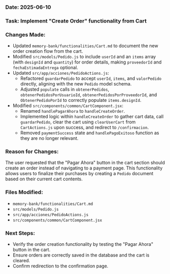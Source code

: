 ### Date: 2025-06-10

### Task: Implement "Create Order" functionality from Cart

### Changes Made:
- Updated `memory-bank/functionalities/Cart.md` to document the new order creation flow from the cart.
- Modified `src/models/Pedido.js` to include `userId` and an `items` array (with `designId` and `quantity`) for order details, making `proveedorId` and `fechaEstimadaEntrega` optional.
- Updated `src/app/acciones/PedidoActions.js`:
    - Refactored `guardarPedido` to accept `userId`, `items`, and `valorPedido` directly, aligning with the new `Pedido` model schema.
    - Adjusted `populate` calls in `obtenerPedidos`, `obtenerPedidosPorUsuarioId`, `obtenerPedidosPorProveedorId`, and `ObtenerPedidoPorId` to correctly populate `items.designId`.
- Modified `src/components/common/CartComponent.jsx`:
    - Renamed `handlePagarAhora` to `handleCreateOrder`.
    - Implemented logic within `handleCreateOrder` to gather cart data, call `guardarPedido`, clear the cart using `clearUserCart` from `CartActions.js` upon success, and redirect to `/confirmacion`.
    - Removed `paymentSuccess` state and `handlePagoExitoso` function as they are no longer relevant.

### Reason for Changes:
The user requested that the "Pagar Ahora" button in the cart section should create an order instead of navigating to a payment page. This functionality allows users to finalize their purchases by creating a `Pedido` document based on their current cart contents.

### Files Modified:
- `memory-bank/functionalities/Cart.md`
- `src/models/Pedido.js`
- `src/app/acciones/PedidoActions.js`
- `src/components/common/CartComponent.jsx`

### Next Steps:
- Verify the order creation functionality by testing the "Pagar Ahora" button in the cart.
- Ensure orders are correctly saved in the database and the cart is cleared.
- Confirm redirection to the confirmation page.
